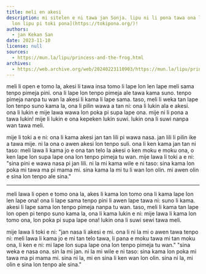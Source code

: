 ```yaml
---
title: meli en akesi
description: mi sitelen e ni tawa jan Sonja. lipu ni li pona tawa ona la [mi kama
  lon lipu pi toki pona](https://tokipona.org/)!
authors:
  - jan Kekan San
date: 2023-11-10
license: null
sources:
  - https://mun.la/lipu/princess-and-the-frog.html
archives:
  - https://web.archive.org/web/20240223110903/https://mun.la/lipu/princess-and-the-frog.html
---
```


meli li open e tomo la, akesi li tawa insa tomo li lape lon len lape meli sama tenpo pimeja pini. ona li lape lon tenpo pimeja ale tawa kama suno. tenpo pimeja nanpa tu wan la akesi li kama li lape sama. taso, meli li weka tan lape lon tenpo suno kama la, ona li pilin wawa a tan ni: ona li lukin ala e akesi. ona li lukin e mije lawa wawa lon poka pi supa lape ona. mije ni li pona a tawa lukin! mije li lukin e ona kepeken lukin suwi. lukin ona li suwi nanpa wan tawa meli.

mije li toki a e ni: ona li kama akesi jan tan lili pi wawa nasa. jan lili li pilin ike a tawa mije. ni la ona o awen akesi lon tenpo suli. ona li ken kama jan tan ni taso: meli lawa li kama jo e ona tan telo la akesi o ken moku e moku ona, o ken lape lon supa lape ona lon tenpo pimeja tu wan. mije lawa li toki a e ni: "sina pini e wawa nasa pi jan lili. ni la mi kama wile e ni taso: sina kama lon poka mi tawa ma pi mama mi. sina kama la mi tu li wan lon olin. mi awen olin e sina lon tenpo ale sina."

---

meli lawa li open e tomo ona la, akes li kama lon tomo ona li kama lape lon len lape ona! ona li lape sama tenpo pini li awen lape tawa ni: suno li kama. akesi li lape sama lon tenpo pimeja nanpa tu wan. taso, meli li kama tan lape lon open pi tenpo suno kama la, ona li kama lukin e ni: mije lawa li kama lon tomo ona, lon poka pi supa lape ona! lukin ona li suwi sewi tawa meli.

mije lawa li toki e ni: "jan nasa li akesi e mi. ona li ni la mi o awen tawa tenpo ni: meli lawa li kama jo e mi tan telo tawa, li pana e moku tawa mi tan moku ona, li ken e ni: mi lape lon supa lape ona lon tenpo pimeja tu wan." "sina weka e nasa ona. sin la mi jan. ni la mi wile e ni taso: sina kama lon poka mi tawa ma pi mama mi. sina ni la, mi en sina li ken wan lon olin. sina ni la, mi olin e sina lon tenpo ale sina."
